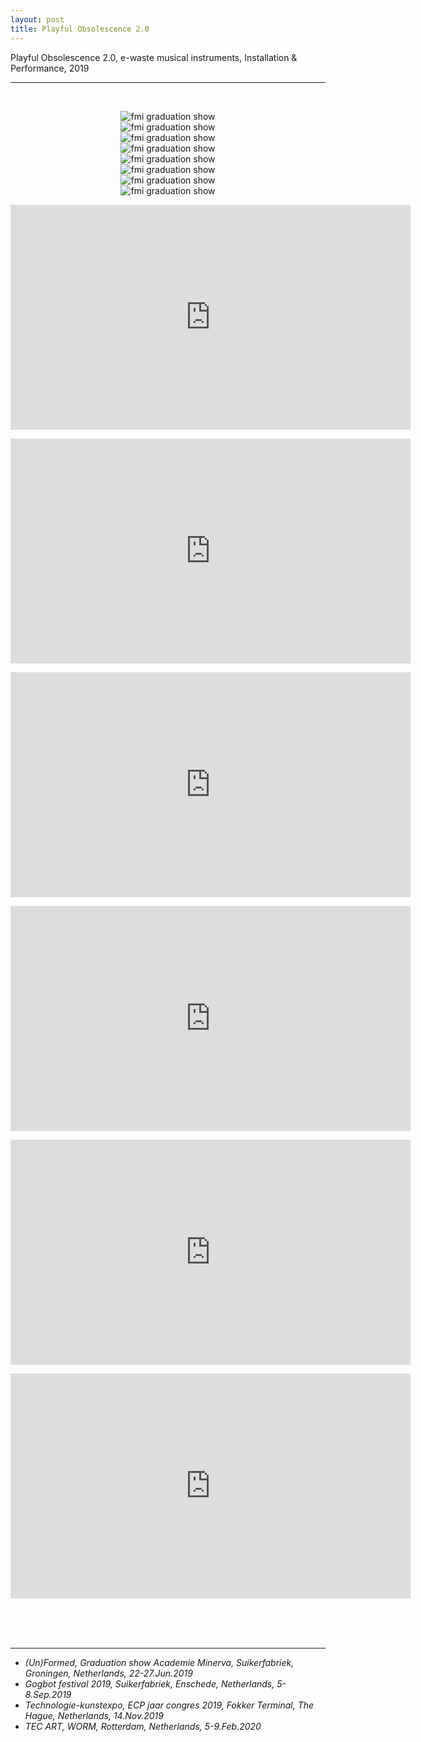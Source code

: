 ```yaml
---
layout: post
title: Playful Obsolescence 2.0
---
```


Playful Obsolescence 2.0, e-waste musical instruments, Installation & Performance, 2019

***

<br/>
<div>
<p align="middle">
<img class="img_horizontal" src="http://drive.google.com/uc?export=view&id=1eMZkjKZ5rmc4h27zUCINoFyoes8-ayDv" alt="fmi graduation show" title="fmi graduation show"/>
<br/>
<img class="img_horizontal" src="http://drive.google.com/uc?export=view&id=10nnZtLYE7dXMvnWuxEEbLtRt7to8fF1W" alt="fmi graduation show" title="fmi graduation show"/>
<br/>
<img class="img_horizontal" src="http://drive.google.com/uc?export=view&id=1Z8dNTpf6jvwRLg62NvnZVupgDwehM9zR" alt="fmi graduation show" title="fmi graduation show"/>
<br/>
<img class="img_horizontal" src="http://drive.google.com/uc?export=view&id=1_av8modmQplQBGqm7XP_pLMvmp7Lk8IT" alt="fmi graduation show" title="fmi graduation show"/>
<br/>
<img class="img_horizontal" src="http://drive.google.com/uc?export=view&id=1c1o1L-RFgtOqv6K8fyTaFziGj9j8c2pw" alt="fmi graduation show" title="fmi graduation show"/>
<br/>
<img class="img_horizontal" src="http://drive.google.com/uc?export=view&id=1_6eFPOyeDKQ7H7gLNZJ4zoTnHCt_BqnR" alt="fmi graduation show" title="fmi graduation show"/>
<br/>
<img class="img_horizontal" src="http://drive.google.com/uc?export=view&id=1wa4hpAJ8DeRn1ak_nUuVM8UhT8yS4wi8" alt="fmi graduation show" title="fmi graduation show"/>
<br/>
<img class="img_horizontal" src="http://drive.google.com/uc?export=view&id=1Asw0qxv0G8D8eXfgVOPK-xX29EyoLHww" alt="fmi graduation show" title="fmi graduation show"/>
<br/>
</p>
</div>

<p align="middle">
<div class="video-container">
<iframe src="https://player.vimeo.com/video/348121432" width="640" height="360" frameborder="0" allow="autoplay; fullscreen" allowfullscreen></iframe>
</div>
</p>
<p align="middle">
<div class="video-container">
<iframe src="https://player.vimeo.com/video/349084172" width="640" height="360" frameborder="0" allow="autoplay; fullscreen" allowfullscreen></iframe>
</div>
</p>
<p align="middle">
<div class="video-container">
<iframe src="https://player.vimeo.com/video/349094397" width="640" height="360" frameborder="0" allow="autoplay; fullscreen" allowfullscreen></iframe>
</div>
</p>
<p align="middle">
<div class="video-container">
<iframe src="https://player.vimeo.com/video/349117568" width="640" height="360" frameborder="0" allow="autoplay; fullscreen" allowfullscreen></iframe>
</div>
</p>
<p align="middle">
<div class="video-container">
<iframe src="https://player.vimeo.com/video/349189195" width="640" height="360" frameborder="0" allow="autoplay; fullscreen" allowfullscreen></iframe>
</div>
</p>
<p align="middle">
<div class="video-container">
<iframe src="https://player.vimeo.com/video/349191992" width="640" height="360" frameborder="0" allow="autoplay; fullscreen" allowfullscreen></iframe>
</div>
</p>
<!-- <iframe width="100%" height="300" scrolling="no" frameborder="no" allow="autoplay" src="https://w.soundcloud.com/player/?url=https%3A//api.soundcloud.com/playlists/831251504&color=%23ff5500&auto_play=false&hide_related=false&show_comments=true&show_user=true&show_reposts=false&show_teaser=true&visual=true"></iframe>
<iframe width="100%" height="300" scrolling="no" frameborder="no" allow="autoplay" src="https://w.soundcloud.com/player/?url=https%3A//api.soundcloud.com/tracks/633063960&color=%23ff5500&auto_play=false&hide_related=false&show_comments=true&show_user=true&show_reposts=false&show_teaser=true&visual=true"></iframe> -->

<br/><br/><br/>

<hr>
<ul>
<li>
<i>(Un)Formed, Graduation show Academie Minerva, Suikerfabriek, Groningen, Netherlands, 22-27.Jun.2019</i>
</li>
<li>
<i>Gogbot festival 2019, Suikerfabriek, Enschede, Netherlands, 5-8.Sep.2019</i>
</li>
<li>
<i>Technologie-kunstexpo, ECP jaar congres 2019, Fokker Terminal, The Hague, Netherlands, 14.Nov.2019</i>
</li>
<li>
<i>TEC ART, WORM, Rotterdam, Netherlands, 5-9.Feb.2020</i>
</li>
</ul>

<br/><br/><br/>
